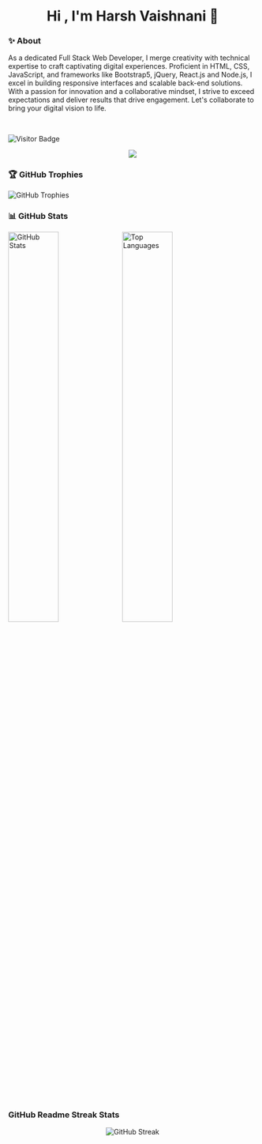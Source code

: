 <h1 align="center"> Hi , I'm Harsh Vaishnani 👋</h1>

<!--
**Harsh-Vaishnani/Harsh-Vaishnani** is a ✨ _special_ ✨ repository because its `README.md` (this file) appears on your GitHub profile.


Here are some ideas to get you started:

- 🔭 I’m currently working on ...
- 🌱 I’m currently learning ...
- 👯 I’m looking to collaborate on ...
- 🤔 I’m looking for help with ...
- 💬 Ask me about ...
- 📫 How to reach me: ...
- 😄 Pronouns: ...
- ⚡ Fun fact: ...
-->


<h3 > ✨ About </h4>
<p>As a dedicated Full Stack Web Developer, I merge creativity with technical expertise to craft captivating digital experiences. Proficient in HTML, CSS, JavaScript, and frameworks like Bootstrap5, jQuery, React.js and Node.js, I excel in building responsive interfaces and scalable back-end solutions. With a passion for innovation and a collaborative mindset, I strive to exceed expectations and deliver results that drive engagement. Let's collaborate to bring your digital vision to life.</p> <br>

![Visitor Badge](https://komarev.com/ghpvc/?username=Harsh-Vaishnani&color=blue&style=flat-square)


<div align="center">
<img src="https://r4.wallpaperflare.com/wallpaper/435/542/549/javascript-google-node-js-html-microsoft-visual-studio-hd-wallpaper-37820829361743c78ebe5d791ed75946.jpg"></div>

<h3>🏆 GitHub Trophies </h3>

![GitHub Trophies](https://github-profile-trophy.vercel.app/?username=Harsh-Vaishnani&theme=radical)

<h3>📊 GitHub Stats </h3>

<img src="https://github-readme-stats.vercel.app/api?username=Harsh-Vaishnani&show_icons=true&theme=radical" alt="GitHub Stats"  width="45%"/>
    
<img src="https://github-readme-stats.vercel.app/api/top-langs/?username=Harsh-Vaishnani&layout=compact&theme=radical" alt="Top Languages" width="45%"/>


<h3>GitHub Readme Streak Stats</h3>
<p align="center">
  <img src="https://github-readme-streak-stats.herokuapp.com/?user=Harsh-Vaishnani&theme=tokyonight"  alt="GitHub Streak"  />
</p> 
